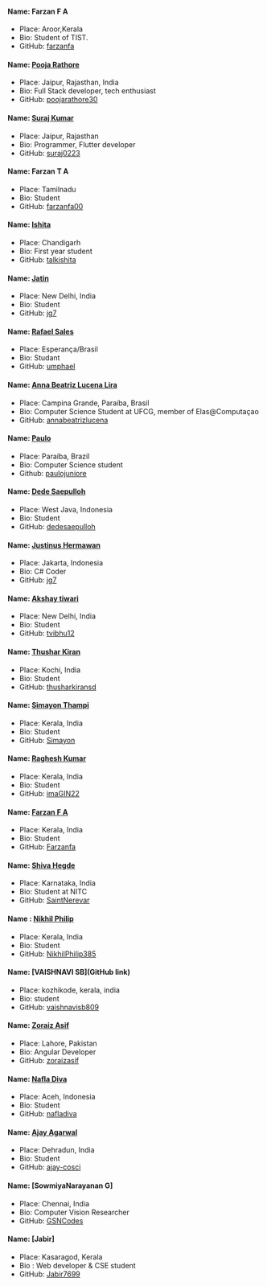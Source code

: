 #### Name: Farzan F A
 - Place: Aroor,Kerala
 - Bio: Student of TIST.
 - GitHub: [farzanfa](https://github.com/farzanfa)
#### Name: [Pooja Rathore](https://github.com/poojarathore30)
- Place: Jaipur, Rajasthan, India
- Bio: Full Stack developer, tech enthusiast
- GitHub: [poojarathore30](https://github.com/poojarathore30)
#### Name: [Suraj Kumar](https://github.com/suraj0223)
- Place: Jaipur, Rajasthan
- Bio: Programmer, Flutter developer
- GitHub: [suraj0223](https://github.com/suraj0223)
#### Name: Farzan T A
 - Place: Tamilnadu
 - Bio: Student
 - GitHub: [farzanfa00](https://github.com/farzanfa00)
#### Name: [Ishita](https://github.com/talkishita)
- Place: Chandigarh
- Bio: First year student
- GitHub: [talkishita](https://github.com/talkishita)
#### Name: [Jatin](https://github.com/jg7)
 - Place: New Delhi, India
 - Bio: Student
 - GitHub: [jg7](https://github.com/jg7)
#### Name: [Rafael Sales](https://github.com/umphael)
 - Place: Esperança/Brasil
 - Bio: Studant
 - GitHub: [umphael](https://github.com/umphael)
 #### Name: [Anna Beatriz Lucena Lira]("https://github.com/annabeatrizlucena")
 - Place: Campina Grande, Paraíba, Brasil
 - Bio: Computer Science Student at UFCG, member of Elas@Computaçao
 - GitHub: [annabeatrizlucena]("https://github.com/annabeatrizlucena")
#### Name: [Paulo](https://github.com/paulojuniore)
 - Place: Paraíba, Brazil
 - Bio: Computer Science student
 - Github: [paulojuniore](https://github.com/paulojuniore)
 #### Name: [Dede Saepulloh](https://github.com/dedesaepulloh)
 - Place: West Java, Indonesia
 - Bio: Student
 - GitHub: [dedesaepulloh](https://github.com/dedesaepulloh)
#### Name: [Justinus Hermawan](https://github.com/justinushermawan)
 - Place: Jakarta, Indonesia
 - Bio: C# Coder
 - GitHub: [jg7](https://github.com/justinushermawan)
 #### Name: [Akshay tiwari](https://github.com/tvibhu12)
 - Place: New Delhi, India
 - Bio: Student
 - GitHub: [tvibhu12](https://github.com/tvibhu12)
#### Name: [Thushar Kiran](https://github.com/thusharkiransd)
 - Place: Kochi, India
 - Bio: Student
 - GitHub: [thusharkiransd](https://github.com/thusharkiransd)
  #### Name: [Simayon Thampi](https://github.com/Simayon)
 - Place: Kerala, India
 - Bio: Student
 - GitHub: [Simayon](https://github.com/Simayon)
 #### Name: [Raghesh Kumar](https://github.com/imaGIN22)
 - Place: Kerala, India
 - Bio: Student
 - GitHub: [imaGIN22](https://github.com/imaGIN22)
 #### Name: [Farzan F A](https://github.com/Farzanfa)
- Place: Kerala, India
- Bio: Student
- GitHub: [Farzanfa](https://github.com/Farzanfa)
#### Name: [Shiva Hegde](https://github.com/SaintNerevar)
 - Place: Karnataka, India
 - Bio: Student at NITC
 - GitHub: [SaintNerevar](https://github.com/SaintNerevar)
#### Name : [Nikhil Philip](https://github.com/NikhilPhilip385)
 - Place: Kerala, India
 - Bio: Student
 - GitHub: [NikhilPhilip385](https://github.com/NikhilPhilip385)
 #### Name: [VAISHNAVI SB](GitHub link)
- Place: kozhikode, kerala, india
- Bio: student
- GitHub: [vaishnavisb809](https://github.com/vaishnavisb809)
 #### Name: [Zoraiz Asif](https://github.com/zoraizasif)
- Place: Lahore, Pakistan
- Bio: Angular Developer
- GitHub: [zoraizasif](https://github.com/zoraizasif)
 #### Name: [Nafla Diva](https://github.com/nafladiva)
- Place: Aceh, Indonesia
- Bio: Student
- GitHub: [nafladiva](https://github.com/nafladiva)
#### Name: [Ajay Agarwal](https://github.com/ajay-cogsci)
- Place: Dehradun, India
- Bio: Student
- GitHub: [ajay-cosci](https://github.com/ajay-cogsci)
 #### Name: [SowmiyaNarayanan G]
- Place: Chennai, India
- Bio: Computer Vision Researcher
- GitHub: [GSNCodes](https://github.com/GSNCodes)
 #### Name: [Jabir] 
- Place: Kasaragod, Kerala
- Bio : Web developer & CSE student 
- GitHub: [Jabir7699](https://github.com/Jabir7699) 
